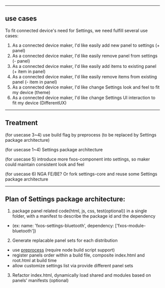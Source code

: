 ----
## use cases

To fit connected device's need for Settings, we need fulfill several use cases:

1. As a connected device maker, I'd like easily add new panel to settings (+ panel)
2. As a connected device maker, I'd like easily remove panel from settings (- panel)
3. As a connected device maker, I'd like easily add items to existing panel (+ item in panel)
4. As a connected device maker, I'd like easily remove items from existing panel (- item in panel)
5. As a connected device maker, I'd like change Settings look and feel to fit my device (theme)
6. As a connected device maker, I'd like change Settings UI interaction to fit my device (DifferentUX)

----
## Treatment

(for usecase 3~4) use build flag by preprocess (to be replaced by Settings package architecture)

(for usecase 1~4) Settings package architecture

(for usecase 5) introduce more fxos-component into settings, so maker could maintain consistent look and feel

(for usecase 6) NGA FE/BE? Or fork settings-core and reuse some Settings package architecture

----
## Plan of Settings package architecture:

1. package panel related code(html, js, css, test(optional)) in a single folder, with a manifest to describe the package id and the dependency
  - (ex: name: 'fxos-settings-bluetooth', dependency: ['fxos-module-bluetooth'])

2. Generate replacable panel sets for each distribution
  - use [preprocess](https://github.com/jsoverson/preprocess) (require node build script support)
  - register panels order within a build file, composite index.html and root.html at build time
  - allow customize settings list via provide different panel sets

3. Refactor index.html, dynamically load shared and modules based on panels' manifests (optional)
